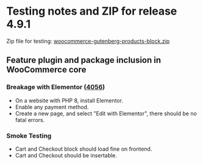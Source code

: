 # Testing notes and ZIP for release 4.9.1

Zip file for testing: [woocommerce-gutenberg-products-block.zip](https://github.com/woocommerce/woocommerce-gutenberg-products-block/files/6304864/woocommerce-gutenberg-products-block.zip)

## Feature plugin and package inclusion in WooCommerce core

### Breakage with Elementor ([4056](https://github.com/woocommerce/woocommerce-gutenberg-products-block/pull/4056))

-   On a website with PHP 8, install Elementor.
-   Enable any payment method.
-   Create a new page, and select "Edit with Elementor", there should be no fatal errors.

### Smoke Testing

-   Cart and Checkout block should load fine on frontend.
-   Cart and Checkout should be insertable.
